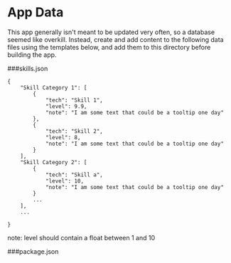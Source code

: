 # App Data

This app generally isn't meant to be updated very often, so a database seemed like overkill. Instead, create and add content to the following data files using the templates below, and add them to this directory before building the app.

###skills.json
```
{ 
    "Skill Category 1": [
        {
            "tech": "Skill 1", 
            "level": 9.9,
            "note": "I am some text that could be a tooltip one day"
        },
        {
            "tech": "Skill 2", 
            "level": 8,
            "note": "I am some text that could be a tooltip one day"
        }
    ],
    "Skill Category 2": [
        {
            "tech": "Skill a",
            "level": 10,
            "note": "I am some text that could be a tooltip one day"
        }
        ...
    ],
    ...

}
```
note: level should contain a float between 1 and 10

###package.json
```

```